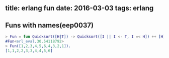 title: erlang fun
date: 2016-03-03
tags: erlang
---

## Funs with names(eep0037)
```erlang
> Fun = fun Quicksort([H|T]) -> Quicksort([I || I <- T, I =< H]) ++ [H] ++ Quicksort([I || I <- T, I > H]); Quicksort([]) -> [] end.
#Fun<erl_eval.30.54118792>
> Fun([1,2,3,4,5,6,4,3,2,1]).
[1,1,2,2,3,3,4,4,5,6]
```

